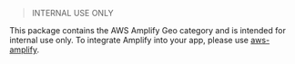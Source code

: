 > INTERNAL USE ONLY

This package contains the AWS Amplify Geo category and is intended for internal use only. To integrate Amplify into your app, please use [aws-amplify](https://www.npmjs.com/package/aws-amplify).
